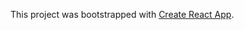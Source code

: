 This project was bootstrapped with [Create React App](https://github.com/facebook/create-react-app).

 
